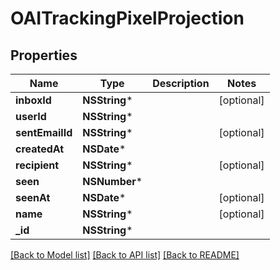 # OAITrackingPixelProjection

## Properties
Name | Type | Description | Notes
------------ | ------------- | ------------- | -------------
**inboxId** | **NSString*** |  | [optional] 
**userId** | **NSString*** |  | 
**sentEmailId** | **NSString*** |  | [optional] 
**createdAt** | **NSDate*** |  | 
**recipient** | **NSString*** |  | [optional] 
**seen** | **NSNumber*** |  | 
**seenAt** | **NSDate*** |  | [optional] 
**name** | **NSString*** |  | [optional] 
**_id** | **NSString*** |  | 

[[Back to Model list]](../README#documentation-for-models) [[Back to API list]](../README#documentation-for-api-endpoints) [[Back to README]](../README)


